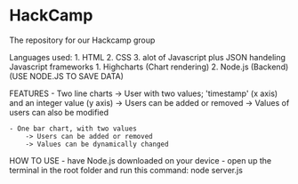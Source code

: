 # HackCamp
The repository for our Hackcamp group

Languages used:
    1. HTML
    2. CSS
    3. alot of Javascript plus JSON handeling
Javascript frameworks
    1. Highcharts (Chart rendering)
    2. Node.js (Backend)
(USE NODE.JS TO SAVE DATA)

FEATURES
    - Two line charts
        -> User with two values; 'timestamp' (x axis) and an integer value (y axis)
        -> Users can be added or removed
        -> Values of users can also be modified

    - One bar chart, with two values
        -> Users can be added or removed
        -> Values can be dynamically changed

HOW TO USE
    - have Node.js downloaded on your device
    - open up the terminal in the root folder and run this command:
        node server.js